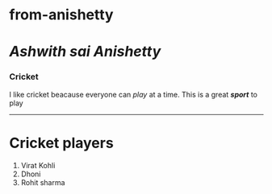 # from-anishetty
# ***Ashwith sai Anishetty***
### **Cricket**
 I like cricket beacause everyone can *play* at a time.
 This is a great ***sport*** to play<br>

 ***
 # Cricket players

 1. Virat Kohli
 2. Dhoni
 3. Rohit sharma






 

